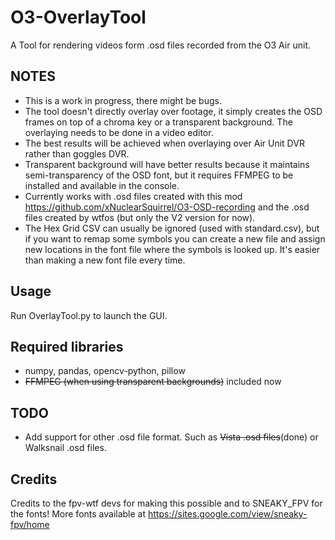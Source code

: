 # O3-OverlayTool

A Tool for rendering videos form .osd files recorded from the O3 Air unit.

## NOTES
- This is a work in progress, there might be bugs.
- The tool doesn't directly overlay over footage, it simply creates the OSD frames on top of a chroma key or a transparent background. The overlaying needs to be done in a video editor.
- The best results will be achieved when overlaying over Air Unit DVR rather than goggles DVR.
- Transparent background will have better results because it maintains semi-transparency of the OSD font, but it requires FFMPEG to be installed and available in the console.
- Currently works with .osd files created with this mod https://github.com/xNuclearSquirrel/O3-OSD-recording and the .osd files created by wtfos (but only the V2 version for now).
- The Hex Grid CSV can usually be ignored (used with standard.csv), but if you want to remap some symbols you can create a new file and assign new locations in the font file where the symbols is looked up. It's easier than making a new font file every time.

## Usage
Run OverlayTool.py to launch the GUI. 

## Required libraries
- numpy, pandas, opencv-python, pillow
- ~~FFMPEG (when using transparent backgrounds)~~ included now

## TODO
- Add support for other .osd file format. Such as ~~Vista .osd files~~(done) or Walksnail .osd files.

## Credits
Credits to the fpv-wtf devs for making this possible and to SNEAKY_FPV for the fonts! More fonts available at https://sites.google.com/view/sneaky-fpv/home
